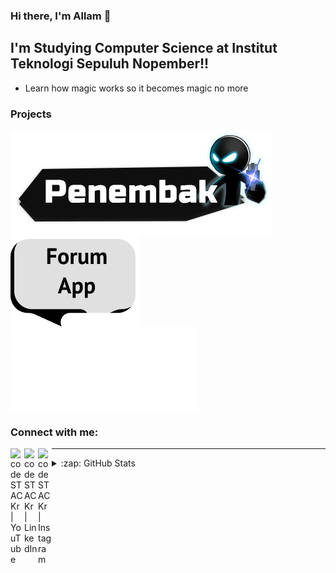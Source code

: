 ### Hi there, I'm Allam 👋

## I'm Studying Computer Science at Institut Teknologi Sepuluh Nopember!!

- Learn how magic works so it becomes magic no more


### Projects

[<img src="pics/Penembak.png" alt="Penembak" style="display: flex;" />](https://github.com/widigdacahya/T-Rex_ucul/tree/main/FinalProject)
[<img src="pics/ForumApp.png" alt="Forum App" style="display: flex;" />](https://github.com/Allam0053/ForumApp)
[<img src="pics/SoftwareHouse.png" alt="Software House" style="display: flex;" />](https://github.com/Allam0053/tugas-wordpress1)

### Connect with me:

[<img align="left" alt="codeSTACKr | YouTube" width="22px" src="https://cdn.jsdelivr.net/npm/simple-icons@v3/icons/youtube.svg" />][youtube]
[<img align="left" alt="codeSTACKr | LinkedIn" width="22px" src="https://cdn.jsdelivr.net/npm/simple-icons@v3/icons/linkedin.svg" />][linkedin]
[<img align="left" alt="codeSTACKr | Instagram" width="22px" src="https://cdn.jsdelivr.net/npm/simple-icons@v3/icons/instagram.svg" />][instagram]

---

<details>
  <summary>:zap: GitHub Stats</summary>

  <img align="left" alt="codeSTACKr's GitHub Stats" src="https://github-readme-stats.codestackr.vercel.app/api?username=Allam0053&show_icons=true&hide_border=true" />

</details>

[youtube]: https://www.youtube.com/channel/UCHsFTl3vTgcssasrbSWOKlQ
[instagram]: https://instagram.com/alt_rof
[linkedin]: https://www.linkedin.com/in/allam-taju-sarof-34a2151b4/

